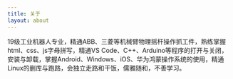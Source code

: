 ```yaml
---
title: 关于
layout: about
---
```

19级工业机器人专业，精通ABB、三菱等机械臂物理摇杆操作抓工件，熟练掌握html、css、js字母拼写，精通VS Code、C++、Arduino等程序的打开与关闭，安装与卸载，掌握Android、Windows、iOS、华为鸿蒙操作系统的使用，精通Linux的删库与跑路，会独立走路和干饭，儒雅随和，不善学习。
